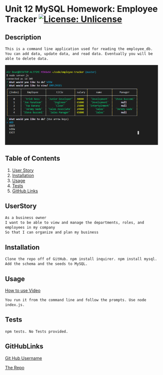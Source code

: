 # Unit 12 MySQL Homework: Employee Tracker [![License: Unlicense](https://img.shields.io/badge/license-Unlicense-blue.svg)](http://unlicense.org/) 

## Description
    This is a command line application used for reading the employee_db. You can add data, update data, and read data. Eventually you will be able to delete data.

![Deployed Application Screenshot](./screenshots/ss1.png)
  
  ## Table of Contents
  1. [User Story](#UserStory)
  2. [Installation](#Installation)
  3. [Usage](#Usage)
  4. [Tests](#Tests)
  5. [GitHub Links](#GitHubLinks)


  ## UserStory
  ```
  As a business owner
  I want to be able to view and manage the departments, roles, and employees in my company
  So that I can organize and plan my business
  ```

  ## Installation
  
    Clone the repo off of GitHub. npm install inquirer. npm install mysql. Add the schema and the seeds to MySQL.

  
  ## Usage
  [How to use Video](https://drive.google.com/file/d/1moc4wEEIvuWe20EglWkNJMCFWK8WvezA/view)

    You run it from the command line and follow the prompts. Use node index.js.
  
  ## Tests
  
    npm tests. No Tests provided.
   
  ## GitHubLinks
  
  [Git Hub Username](https://www.github.com/CodySamuels)
  
  [The Repo](https://github.com/CodySamuels/employee-tracker)